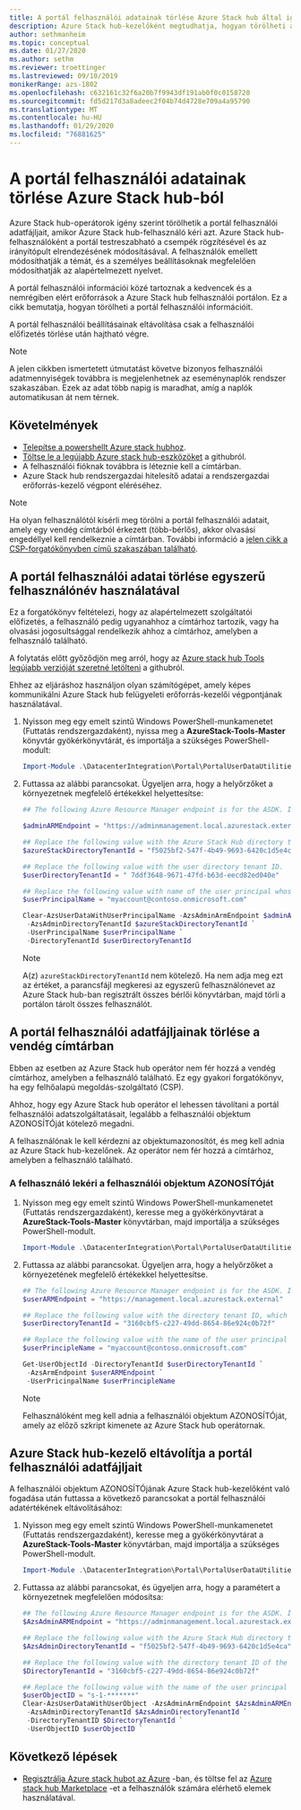 ```yaml
---
title: A portál felhasználói adatainak törlése Azure Stack hub által igény szerint.
description: Azure Stack hub-kezelőként megtudhatja, hogyan törölheti a portál felhasználói információit, ha Azure Stack hub-felhasználó kéri.
author: sethmanheim
ms.topic: conceptual
ms.date: 01/27/2020
ms.author: sethm
ms.reviewer: troettinger
ms.lastreviewed: 09/10/2019
monikerRange: azs-1802
ms.openlocfilehash: c632161c32f6a20b7f9943df191ab0f0c0158720
ms.sourcegitcommit: fd5d217d3a8adeec2f04b74d4728e709a4a95790
ms.translationtype: MT
ms.contentlocale: hu-HU
ms.lasthandoff: 01/29/2020
ms.locfileid: "76881625"
---
```

# <a name="clear-portal-user-data-from-azure-stack-hub"></a>A portál felhasználói adatainak törlése Azure Stack hub-ból

Azure Stack hub-operátorok igény szerint törölhetik a portál felhasználói adatfájljait, amikor Azure Stack hub-felhasználó kéri azt. Azure Stack hub-felhasználóként a portál testreszabható a csempék rögzítésével és az irányítópult elrendezésének módosításával. A felhasználók emellett módosíthatják a témát, és a személyes beállításoknak megfelelően módosíthatják az alapértelmezett nyelvet.

A portál felhasználói információi közé tartoznak a kedvencek és a nemrégiben elért erőforrások a Azure Stack hub felhasználói portálon. Ez a cikk bemutatja, hogyan törölheti a portál felhasználói információit.

A portál felhasználói beállításainak eltávolítása csak a felhasználói előfizetés törlése után hajtható végre.

> [!NOTE]
> A jelen cikkben ismertetett útmutatást követve bizonyos felhasználói adatmennyiségek továbbra is megjelenhetnek az eseménynaplók rendszer szakaszában. Ezek az adat több napig is maradhat, amíg a naplók automatikusan át nem térnek.

## <a name="requirements"></a>Követelmények

- [Telepítse a powershellt Azure stack hubhoz](azure-stack-powershell-install.md).
- [Töltse le a legújabb Azure stack hub-eszközöket](azure-stack-powershell-download.md) a githubról.
- A felhasználói fióknak továbbra is léteznie kell a címtárban.
- Azure Stack hub rendszergazdai hitelesítő adatai a rendszergazdai erőforrás-kezelő végpont eléréséhez.

> [!NOTE]
> Ha olyan felhasználótól kísérli meg törölni a portál felhasználói adatait, amely egy vendég címtárból érkezett (több-bérlős), akkor olvasási engedéllyel kell rendelkeznie a címtárban. További információ a [jelen cikk a CSP-forgatókönyvben című szakaszában található](#clear-portal-user-data-in-guest-directory).

## <a name="clear-portal-user-data-using-a-user-principal-name"></a>A portál felhasználói adatai törlése egyszerű felhasználónév használatával

Ez a forgatókönyv feltételezi, hogy az alapértelmezett szolgáltatói előfizetés, a felhasználó pedig ugyanahhoz a címtárhoz tartozik, vagy ha olvasási jogosultsággal rendelkezik ahhoz a címtárhoz, amelyben a felhasználó található.

A folytatás előtt győződjön meg arról, hogy az [Azure stack hub Tools legújabb verzióját szeretné letölteni](azure-stack-powershell-download.md) a githubról.

Ehhez az eljáráshoz használjon olyan számítógépet, amely képes kommunikálni Azure Stack hub felügyeleti erőforrás-kezelői végpontjának használatával.

1. Nyisson meg egy emelt szintű Windows PowerShell-munkamenetet (Futtatás rendszergazdaként), nyissa meg a **AzureStack-Tools-Master** könyvtár gyökérkönyvtárát, és importálja a szükséges PowerShell-modult:

   ```powershell
   Import-Module .\DatacenterIntegration\Portal\PortalUserDataUtilities.psm1
   ```

2. Futtassa az alábbi parancsokat. Ügyeljen arra, hogy a helyőrzőket a környezetnek megfelelő értékekkel helyettesítse:

   ```powershell
   ## The following Azure Resource Manager endpoint is for the ASDK. If you are in a multinode environment, contact your operator or service provider to get the endpoint.

   $adminARMEndpoint = "https://adminmanagement.local.azurestack.external"

   ## Replace the following value with the Azure Stack Hub directory tenant ID.
   $azureStackDirectoryTenantId = "f5025bf2-547f-4b49-9693-6420c1d5e4ca"

   ## Replace the following value with the user directory tenant ID.
   $userDirectoryTenantId = " 7ddf3648-9671-47fd-b63d-eecd82ed040e"

   ## Replace the following value with name of the user principal whose portal user data is to be cleared.
   $userPrincipalName = "myaccount@contoso.onmicrosoft.com"

   Clear-AzsUserDataWithUserPrincipalName -AzsAdminArmEndpoint $adminARMEndpoint `
    -AzsAdminDirectoryTenantId $azureStackDirectoryTenantId `
    -UserPrincipalName $userPrincipalName `
    -DirectoryTenantId $userDirectoryTenantId
   ```

   > [!NOTE]
   > A(z) `azureStackDirectoryTenantId` nem kötelező. Ha nem adja meg ezt az értéket, a parancsfájl megkeresi az egyszerű felhasználónevet az Azure Stack hub-ban regisztrált összes bérlői könyvtárban, majd törli a portálon tárolt összes felhasználót.

## <a name="clear-portal-user-data-in-guest-directory"></a>A portál felhasználói adatfájljainak törlése a vendég címtárban

Ebben az esetben az Azure Stack hub operátor nem fér hozzá a vendég címtárhoz, amelyben a felhasználó található. Ez egy gyakori forgatókönyv, ha egy felhőalapú megoldás-szolgáltató (CSP).

Ahhoz, hogy egy Azure Stack hub operátor el lehessen távolítani a portál felhasználói adatszolgáltatásait, legalább a felhasználói objektum AZONOSÍTÓját kötelező megadni.

A felhasználónak le kell kérdezni az objektumazonosítót, és meg kell adnia az Azure Stack hub-kezelőnek. Az operátor nem fér hozzá a címtárhoz, amelyben a felhasználó található.

### <a name="user-retrieves-the-user-object-id"></a>A felhasználó lekéri a felhasználói objektum AZONOSÍTÓját

1. Nyisson meg egy emelt szintű Windows PowerShell-munkamenetet (Futtatás rendszergazdaként), keresse meg a gyökérkönyvtárat a **AzureStack-Tools-Master** könyvtárban, majd importálja a szükséges PowerShell-modult.

   ```powershell
   Import-Module .\DatacenterIntegration\Portal\PortalUserDataUtilities.psm1
   ```

2. Futtassa az alábbi parancsokat. Ügyeljen arra, hogy a helyőrzőket a környezetének megfelelő értékekkel helyettesítse.

   ```powershell
   ## The following Azure Resource Manager endpoint is for the ASDK. If you are in a multinode environment, contact your operator or service provider to get the endpoint.
   $userARMEndpoint = "https://management.local.azurestack.external"

   ## Replace the following value with the directory tenant ID, which contains the user account.
   $userDirectoryTenantId = "3160cbf5-c227-49dd-8654-86e924c0b72f"

   ## Replace the following value with the name of the user principal whose portal user data is to be cleared.
   $userPrincipleName = "myaccount@contoso.onmicrosoft.com"

   Get-UserObjectId -DirectoryTenantId $userDirectoryTenantId `
    -AzsArmEndpoint $userARMEndpoint `
    -UserPricinpalName $userPrincipleName
   ```

   > [!NOTE]
   > Felhasználóként meg kell adnia a felhasználói objektum AZONOSÍTÓját, amely az előző szkript kimenete az Azure Stack hub operátornak.

## <a name="azure-stack-hub-operator-removes-the-portal-user-data"></a>Azure Stack hub-kezelő eltávolítja a portál felhasználói adatfájljait

A felhasználói objektum AZONOSÍTÓjának Azure Stack hub-kezelőként való fogadása után futtassa a következő parancsokat a portál felhasználói adatértékének eltávolításához:

1. Nyisson meg egy emelt szintű Windows PowerShell-munkamenetet (Futtatás rendszergazdaként), keresse meg a gyökérkönyvtárat a **AzureStack-Tools-Master** könyvtárban, majd importálja a szükséges PowerShell-modult.

   ```powershell
   Import-Module .\DatacenterIntegration\Portal\PortalUserDataUtilities.psm1
   ```

2. Futtassa az alábbi parancsokat, és ügyeljen arra, hogy a paramétert a környezetnek megfelelően módosítsa:

   ```powershell
   ## The following Azure Resource Manager endpoint is for the ASDK. If you are in a multinode environment, contact your operator or service provider to get the endpoint.
   $AzsAdminARMEndpoint = "https://adminmanagement.local.azurestack.external"

   ## Replace the following value with the Azure Stack Hub directory tenant ID.
   $AzsAdminDirectoryTenantId = "f5025bf2-547f-4b49-9693-6420c1d5e4ca"
   
   ## Replace the following value with the directory tenant ID of the user to clear.
   $DirectoryTenantId = "3160cbf5-c227-49dd-8654-86e924c0b72f"

   ## Replace the following value with the name of the user principal whose portal user data is to be cleared.
   $userObjectID = "s-1-*******"
   Clear-AzsUserDataWithUserObject -AzsAdminArmEndpoint $AzsAdminARMEndpoint `
    -AzsAdminDirectoryTenantId $AzsAdminDirectoryTenantId `
    -DirectoryTenantID $DirectoryTenantId `
    -UserObjectID $userObjectID `
   ```

## <a name="next-steps"></a>Következő lépések

- [Regisztrálja Azure stack hubot az Azure](azure-stack-registration.md) -ban, és töltse fel az [Azure stack hub Marketplace](azure-stack-marketplace.md) -et a felhasználók számára elérhető elemek használatával.
